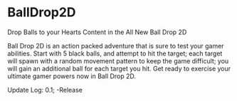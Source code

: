 # BallDrop2D
Drop Balls to your Hearts Content in the All New Ball Drop 2D

Ball Drop 2D is an action packed adventure that is sure to test your gamer abilities. Start with 5 black balls, and attempt to hit the target; each target will spawn with a random movement pattern to keep the game difficult; you will gain an additional ball for each target you hit. Get ready to exercise your ultimate gamer powers now in Ball Drop 2D.

Update Log:
0.1;
  -Release
